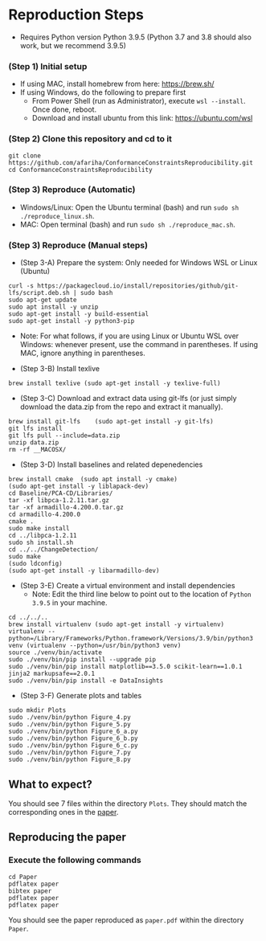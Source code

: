 # Reproduction Steps
- Requires Python version Python 3.9.5 (Python 3.7 and 3.8 should also work, but we recommend 3.9.5)

### (Step 1) Initial setup
- If using MAC, install homebrew from here: https://brew.sh/
- If using Windows, do the following to prepare first
  - From Power Shell (run as Administrator), execute `wsl --install`. Once done, reboot.
  - Download and install ubuntu from this link: https://ubuntu.com/wsl

### (Step 2) Clone this repository and cd to it
```
git clone https://github.com/afariha/ConformanceConstraintsReproducibility.git
cd ConformanceConstraintsReproducibility
```

### (Step 3) Reproduce (Automatic)
- Windows/Linux: Open the Ubuntu terminal (bash) and run `sudo sh ./reproduce_linux.sh`.
- MAC: Open terminal (bash) and run `sudo sh ./reproduce_mac.sh`.

### (Step 3) Reproduce (Manual steps)

- (Step 3-A) Prepare the system: Only needed for Windows WSL or Linux (Ubuntu)
```
curl -s https://packagecloud.io/install/repositories/github/git-lfs/script.deb.sh | sudo bash
sudo apt-get update
sudo apt install -y unzip
sudo apt-get install -y build-essential
sudo apt-get install -y python3-pip
```

- Note: For what follows, if you are using Linux or Ubuntu WSL over Windows: whenever present, use the command in parentheses. If using MAC, ignore anything in parentheses.

- (Step 3-B) Install texlive
```
brew install texlive (sudo apt-get install -y texlive-full)
```

- (Step 3-C) Download and extract data using git-lfs (or just simply download the data.zip from the repo and extract it manually).
```
brew install git-lfs	(sudo apt-get install -y git-lfs)
git lfs install
git lfs pull --include=data.zip
unzip data.zip
rm -rf __MACOSX/
```

- (Step 3-D) Install baselines and related depenedencies
```
brew install cmake	(sudo apt install -y cmake)
(sudo apt-get install -y liblapack-dev)
cd Baseline/PCA-CD/Libraries/
tar -xf libpca-1.2.11.tar.gz
tar -xf armadillo-4.200.0.tar.gz 
cd armadillo-4.200.0
cmake .
sudo make install
cd ../libpca-1.2.11
sudo sh install.sh
cd ../../ChangeDetection/
sudo make
(sudo ldconfig)
(sudo apt-get install -y libarmadillo-dev)
```

- (Step 3-E) Create a virtual environment and install dependencies
  - Note: Edit the third line below to point out to the location of `Python 3.9.5` in your machine.
```
cd ../../..
brew install virtualenv (sudo apt-get install -y virtualenv)
virtualenv --python=/Library/Frameworks/Python.framework/Versions/3.9/bin/python3 venv (virtualenv --python=/usr/bin/python3 venv)
source ./venv/bin/activate 
sudo ./venv/bin/pip install --upgrade pip
sudo ./venv/bin/pip install matplotlib==3.5.0 scikit-learn==1.0.1 jinja2 markupsafe==2.0.1
sudo ./venv/bin/pip install -e DataInsights
```

- (Step 3-F) Generate plots and tables

```
sudo mkdir Plots
sudo ./venv/bin/python Figure_4.py
sudo ./venv/bin/python Figure_5.py
sudo ./venv/bin/python Figure_6_a.py
sudo ./venv/bin/python Figure_6_b.py
sudo ./venv/bin/python Figure_6_c.py
sudo ./venv/bin/python Figure_7.py
sudo ./venv/bin/python Figure_8.py
```

## What to expect?
You should see 7 files within the directory `Plots`. They should match the corresponding ones in the [paper](https://dl.acm.org/doi/abs/10.1145/3448016.3452795).


## Reproducing the paper
### Execute the following commands

```
cd Paper
pdflatex paper
bibtex paper
pdflatex paper
pdflatex paper
```

You should see the paper reproduced as `paper.pdf` within the directory `Paper`.
